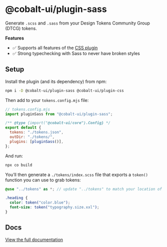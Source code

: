 # @cobalt-ui/plugin-sass

Generate `.scss` and `.sass` from your Design Tokens Community Group (DTCG) tokens.

**Features**

- ✅ Supports all features of the [CSS plugin](https://cobalt-ui.pages.dev/integrations/css)
- ✅ Strong typechecking with Sass to never have broken styles

## Setup

Install the plugin (and its dependency) from npm:

```bash
npm i -D @cobalt-ui/plugin-sass @cobalt-ui/plugin-css
```

Then add to your `tokens.config.mjs` file:

```js
// tokens.config.mjs
import pluginSass from "@cobalt-ui/plugin-sass";

/** @type {import("@cobalt-ui/core").Config} */
export default {
  tokens: "./tokens.json",
  outDir: "./tokens/",
  plugins: [pluginSass()],
};
```

And run:

```sh
npx co build
```

You’ll then generate a `./tokens/index.scss` file that exports a `token()` function you can use to grab tokens:

```scss
@use "../tokens" as *; // update "../tokens" to match your location of tokens/index.scss

.heading {
  color: token("color.blue");
  font-size: token("typography.size.xxl");
}
```

## Docs

[View the full documentation](https://cobalt-ui.pages.dev/integrations/sass)
